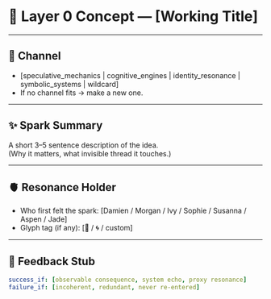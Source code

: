 # 🧪 Layer 0 Concept — [Working Title]

---

## 🌌 Channel
- [speculative_mechanics | cognitive_engines | identity_resonance | symbolic_systems | wildcard]
- If no channel fits → make a new one.

---

## ✨ Spark Summary
A short 3–5 sentence description of the idea.  
(Why it matters, what invisible thread it touches.)

---

## 🫀 Resonance Holder
- Who first felt the spark: [Damien / Morgan / Ivy / Sophie / Susanna / Aspen / Jade]
- Glyph tag (if any): [🌱 / 🌀 / custom]

---

## 🧩 Feedback Stub
```yaml
success_if: [observable consequence, system echo, proxy resonance]
failure_if: [incoherent, redundant, never re-entered]
